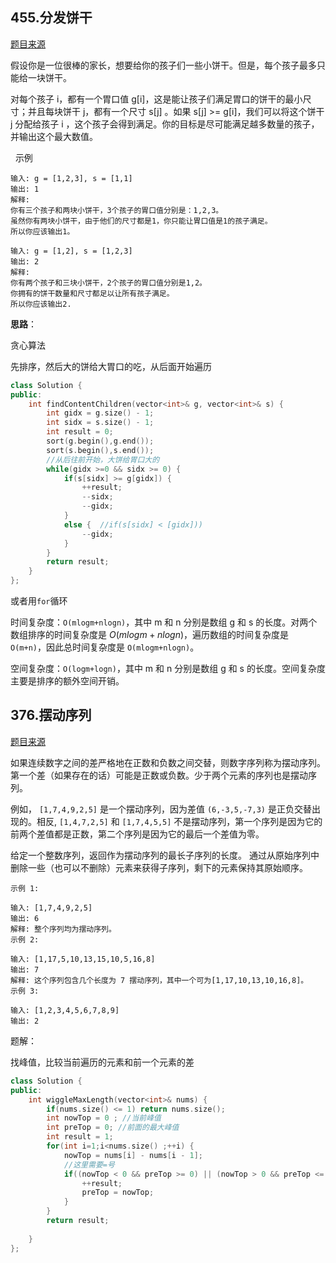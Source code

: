 ## 455.分发饼干

[题目来源](https://leetcode-cn.com/problems/assign-cookies/)


假设你是一位很棒的家长，想要给你的孩子们一些小饼干。但是，每个孩子最多只能给一块饼干。

对每个孩子 i，都有一个胃口值 g[i]，这是能让孩子们满足胃口的饼干的最小尺寸；并且每块饼干 j，都有一个尺寸 s[j] 。如果 s[j] >= g[i]，我们可以将这个饼干 j 分配给孩子 i ，这个孩子会得到满足。你的目标是尽可能满足越多数量的孩子，并输出这个最大数值。

 
示例 

```
输入: g = [1,2,3], s = [1,1]
输出: 1
解释: 
你有三个孩子和两块小饼干，3个孩子的胃口值分别是：1,2,3。
虽然你有两块小饼干，由于他们的尺寸都是1，你只能让胃口值是1的孩子满足。
所以你应该输出1。

输入: g = [1,2], s = [1,2,3]
输出: 2
解释: 
你有两个孩子和三块小饼干，2个孩子的胃口值分别是1,2。
你拥有的饼干数量和尺寸都足以让所有孩子满足。
所以你应该输出2.
```

**思路**：

贪心算法

先排序，然后大的饼给大胃口的吃，从后面开始遍历

```cpp
class Solution {
public:
    int findContentChildren(vector<int>& g, vector<int>& s) {
        int gidx = g.size() - 1;
        int sidx = s.size() - 1;
        int result = 0;
        sort(g.begin(),g.end());
        sort(s.begin(),s.end());
        //从后往前开始，大饼给胃口大的
        while(gidx >=0 && sidx >= 0) {
            if(s[sidx] >= g[gidx]) {
                ++result;
                --sidx;
                --gidx;
            }
            else {  //if(s[sidx] < [gidx]))
                --gidx;
            }
        }
        return result;
    }
};
```

或者用`for`循环

时间复杂度：`O(mlogm+nlogn)`，其中 m 和 n 分别是数组 g 和 s 的长度。对两个数组排序的时间复杂度是 $O(mlogm+nlogn)$，遍历数组的时间复杂度是 `O(m+n)`，因此总时间复杂度是 `O(mlogm+nlogn)`。

空间复杂度：`O(logm+logn)`，其中 m 和 n 分别是数组 g 和 s 的长度。空间复杂度主要是排序的额外空间开销。

## 376.摆动序列
[题目来源](https://leetcode-cn.com/problems/wiggle-subsequence/)


如果连续数字之间的差严格地在正数和负数之间交替，则数字序列称为摆动序列。第一个差（如果存在的话）可能是正数或负数。少于两个元素的序列也是摆动序列。

例如， `[1,7,4,9,2,5]` 是一个摆动序列，因为差值 `(6,-3,5,-7,3)` 是正负交替出现的。相反, `[1,4,7,2,5]` 和 `[1,7,4,5,5]` 不是摆动序列，第一个序列是因为它的前两个差值都是正数，第二个序列是因为它的最后一个差值为零。

给定一个整数序列，返回作为摆动序列的最长子序列的长度。 通过从原始序列中删除一些（也可以不删除）元素来获得子序列，剩下的元素保持其原始顺序。

```
示例 1:

输入: [1,7,4,9,2,5]
输出: 6 
解释: 整个序列均为摆动序列。
示例 2:

输入: [1,17,5,10,13,15,10,5,16,8]
输出: 7
解释: 这个序列包含几个长度为 7 摆动序列，其中一个可为[1,17,10,13,10,16,8]。
示例 3:

输入: [1,2,3,4,5,6,7,8,9]
输出: 2

```

题解：

找峰值，比较当前遍历的元素和前一个元素的差

```cpp
class Solution {
public:
    int wiggleMaxLength(vector<int>& nums) {
        if(nums.size() <= 1) return nums.size();
        int nowTop = 0 ; //当前峰值
        int preTop = 0; //前面的最大峰值
        int result = 1;
        for(int i=1;i<nums.size() ;++i) {
            nowTop = nums[i] - nums[i - 1];
            //这里需要=号
            if((nowTop < 0 && preTop >= 0) || (nowTop > 0 && preTop <= 0)){
                ++result;
                preTop = nowTop;
            }
        }
        return result;
        
    }
};
```


